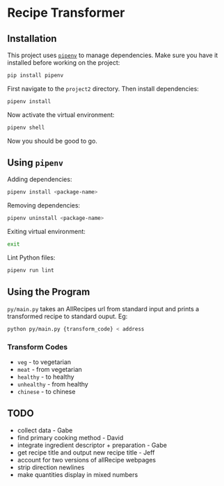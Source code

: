 # Recipe Transformer

## Installation

This project uses [`pipenv`](https://pipenv.readthedocs.io/en/latest/) to manage dependencies. Make sure you have it installed before working on the project:

```sh
pip install pipenv
```

First navigate to the `project2` directory. Then install dependencies:

```sh
pipenv install
```

Now activate the virtual environment:

```sh
pipenv shell
```

Now you should be good to go.

## Using `pipenv`

Adding dependencies:

```sh
pipenv install <package-name>
```

Removing dependencies:

```sh
pipenv uninstall <package-name>
```

Exiting virtual environment:

```sh
exit
```

Lint Python files:

```sh
pipenv run lint
```

## Using the Program

`py/main.py` takes an AllRecipes url from standard input and prints a transformed recipe to standard ouput. Eg:

```sh
python py/main.py {transform_code} < address
```

### Transform Codes

- `veg` - to vegetarian
- `meat` - from vegetarian
- `healthy` - to healthy
- `unhealthy` - from healthy
- `chinese` - to chinese

## TODO

- collect data - Gabe
- find primary cooking method - David
- integrate ingredient descriptor + preparation - Gabe
- get recipe title and output new recipe title - Jeff
- account for two versions of allRecipe webpages
- strip direction newlines
- make quantities display in mixed numbers
